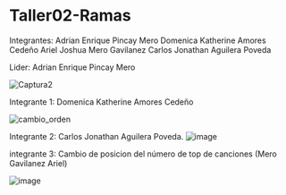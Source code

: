 # Taller02-Ramas
Integrantes:
Adrian Enrique Pincay Mero
Domenica Katherine Amores Cedeño
Ariel Joshua Mero Gavilanez
Carlos Jonathan Aguilera Poveda 

Lider: Adrian Enrique Pincay Mero

![Captura2](https://github.com/user-attachments/assets/993232e8-803b-4221-8c5b-00901d66941e)

Integrante 1: Domenica Katherine Amores Cedeño

![cambio_orden](https://github.com/user-attachments/assets/46acc84e-1685-47e6-b017-b12584dad984)

Integrante 2: Carlos Jonathan Aguilera Poveda.
![image](https://github.com/user-attachments/assets/42b71ea1-91bc-491a-bae7-1a6fbc6df411)



integrante 3: Cambio de posicion del número de top de canciones (Mero Gavilanez Ariel)

![image](https://github.com/user-attachments/assets/9bcc5fa4-c999-4339-bc4f-43f44d491e33)
